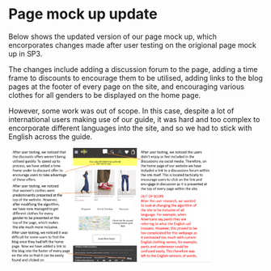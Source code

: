 # Page mock up update
Below shows the updated version of our page mock up, which encorporates changes made after user testing on the origional page mock up in SP3.

The changes include adding a discussion forum to the page, adding a time frame to discounts to encourage them to be utilised, adding links to the blog pages at the footer of every page on the site, and encouraging various clothes for all genders to be displayed on the home page. 

However, some work was out of scope. In this case, despite a lot of international users making use of our guide, it was hard and too complex to encorporate different languages into the site, and so we had to stick with English across the guide. 


<img src="sp4-media/Page mock up update- usability testing.png" width= "400"> 
